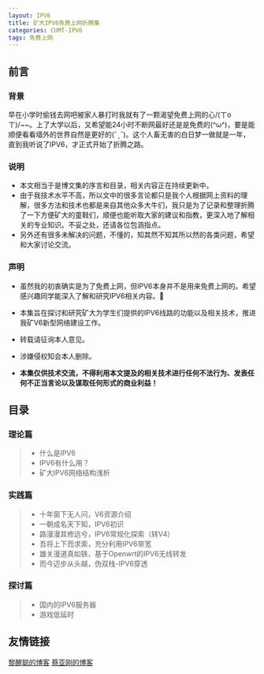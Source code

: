 ```yaml
---
layout: IPV6
title: 矿大IPV6免费上网折腾集
categories: CUMT-IPV6
tags: 免费上网
---
```



## 前言

### 背景

早在小学时偷钱去网吧被家人暴打时我就有了一颗渴望免费上网的心/(ㄒoㄒ)/~~。上了大学以后，又希望能24小时不断网最好还是是免费的(^ω^)，要是能顺便看看墙外的世界自然是更好的(ˇˍˇ)。这个人畜无害的白日梦一做就是一年，直到我听说了IPV6，才正式开始了折腾之路。

### 说明

- 本文相当于是博文集的序言和目录，相关内容正在持续更新中。
- 由于我技术水平不高，所以文中的很多言论都只是我个人根据网上资料的理解，很多方法和技术也都是来自其他众多大牛们，我只是为了记录和整理折腾了一下方便矿大的童鞋们，顺便也能听取大家的建议和指教，更深入地了解相关的专业知识。不妥之处，还请各位包涵指点。
- 另外还有很多未解决的问题，不懂的，知其然不知其所以然的各类问题，希望和大家讨论交流。



### 声明
- 虽然我的初衷确实是为了免费上网，但IPV6本身并不是用来免费上网的。希望感兴趣同学能深入了解和研究IPV6相关内容。

- 本集旨在探讨和研究矿大为学生们提供的IPV6线路的功能以及相关技术，推进我矿V6新型网络建设工作。

- 转载请征询本人意见。
- 涉嫌侵权知会本人删除。


- **本集仅供技术交流，不得利用本文提及的相关技术进行任何不法行为、发表任何不正当言论以及谋取任何形式的商业利益！**


## 目录
### 理论篇

> - 什么是IPV6
> - IPV6有什么用？
> - 矿大IPV6网络结构浅析

### 实践篇

> - 十年窗下无人问，V6资源介绍
> - 一朝成名天下知，IPV6初识
> - 路漫漫其修远兮，IPV6常规化探索（转V4）
> - 吾将上下而求索，充分利用IPV6带宽
> - 雄关漫道真如铁，基于Openwrt的IPV6无线转发
> - 而今迈步从头越，伪双栈-IPV6穿透

### 探讨篇
> - 国内的IPV6服务器
> - 游戏低延时

## 友情链接

[黎醒聪的博客](lixingcong.github.io)
[蔡亚刚的博客](ygcaicn.github.io)
